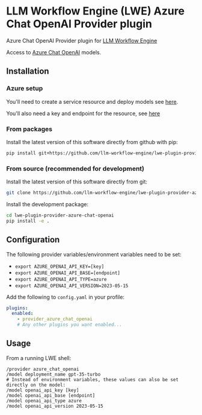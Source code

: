 # LLM Workflow Engine (LWE) Azure Chat OpenAI Provider plugin

Azure Chat OpenAI Provider plugin for [LLM Workflow Engine](https://github.com/llm-workflow-engine/llm-workflow-engine)

Access to [Azure Chat OpenAI](https://learn.microsoft.com/en-us/azure/ai-services/openai/concepts/models) models.

## Installation

### Azure setup

You'll need to create a service resource and deploy models see [here](https://learn.microsoft.com/en-us/azure/ai-services/openai/how-to/create-resource?pivots=web-portal).

You'll also need a key and endpoint for the resource, see [here](https://learn.microsoft.com/en-us/azure/ai-services/openai/chatgpt-quickstart?tabs=command-line&pivots=programming-language-python#retrieve-key-and-endpoint)

### From packages

Install the latest version of this software directly from github with pip:

```bash
pip install git+https://github.com/llm-workflow-engine/lwe-plugin-provider-azure-chat-openai
```

### From source (recommended for development)

Install the latest version of this software directly from git:

```bash
git clone https://github.com/llm-workflow-engine/lwe-plugin-provider-azure-chat-openai.git
```

Install the development package:

```bash
cd lwe-plugin-provider-azure-chat-openai
pip install -e .
```

## Configuration

The following provider variables/environment variables need to be set:

* `export AZURE_OPENAI_API_KEY=[key]`
* `export AZURE_OPENAI_API_BASE=[endpoint]`
* `export AZURE_OPENAI_API_TYPE=azure`
* `export AZURE_OPENAI_API_VERSION=2023-05-15`

Add the following to `config.yaml` in your profile:

```yaml
plugins:
  enabled:
    - provider_azure_chat_openai
    # Any other plugins you want enabled...
```

## Usage

From a running LWE shell:

```
/provider azure_chat_openai
/model deployment_name gpt-35-turbo
# Instead of environment variables, these values can also be set directly on the model:
/model openai_api_key [key]
/model openai_api_base [endpoint]
/model openai_api_type azure
/model openai_api_version 2023-05-15
```

